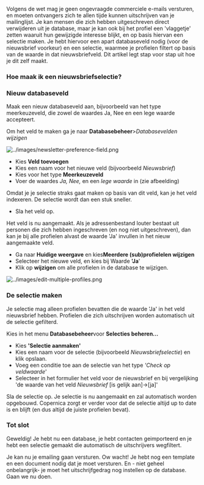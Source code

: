 Volgens de wet mag je geen ongevraagde commerciele e-mails versturen, en
moeten ontvangers zich te allen tijde kunnen uitschrijven van je
mailinglijst. Je kan mensen die zich hebben uitgeschreven direct
verwijderen uit je database, maar je kan ook bij het profiel een
'vlaggetje' zetten waaruit hun gewijzigde interesse blijkt, en op basis
hiervan een selectie maken. Je hebt hiervoor een apart databaseveld
nodig (voor de nieuwsbrief voorkeur) en een selectie, waarmee je
profielen filtert op basis van de waarde in dat nieuwsbriefveld. Dit
artikel legt stap voor stap uit hoe je dit zelf maakt.

### Hoe maak ik een nieuwsbriefselectie?

### Nieuw databaseveld

Maak een nieuw databaseveld aan, bijvoorbeeld van het type
meerkeuzeveld, die zowel de waardes Ja, Nee en een lege waarde
accepteert.

Om het veld te maken ga je naar **Databasebeheer**\>*Databasevelden
wijzigen*

![../images/newsletter-preference-field.png](Documentation/newsletter-preference-field.png "https://pic.vicinity.nl/127/0/112849/newsletter-preference-field.png")

-   Kies **Veld toevoegen**
-   Kies een naam voor het nieuwe veld (bijvoorbeeld *Nieuwsbrief*)
-   Kies voor het type **Meerkeuzeveld**
-   Voer de waardes *Ja, Nee,* en een *lege waarde* in (zie afbeelding)

Omdat je je selectie straks gaat maken op basis van dit veld, kan je het
veld indexeren. De selectie wordt dan een stuk sneller.

-   Sla het veld op.

Het veld is nu aangemaakt. Als je adressenbestand louter bestaat uit
personen die zich hebben ingeschreven (en nog niet uitgeschreven), dan
kan je bij alle profielen alvast de waarde 'Ja' invullen in het nieuw
aangemaakte veld.

-   Ga naar **Huidige weergave** en kies**Meerdere (sub)profielelen
    wijzigen**
-   Selecteer het nieuwe veld, en kies bij Waarde **'Ja**'
-   Klik op **wijzigen** om alle profielen in de database te wijzigen.

![../images/edit-multiple-profiles.png](Documentation/edit-multiple-profiles.png "https://pic.vicinity.nl/127/0/112847/edit-multiple-profiles.png")

### De selectie maken

Je selectie mag alleen profielen bevatten die de waarde 'Ja' in het veld
nieuwsbrief hebben. Profielen die zich uitschrijven worden automatisch
uit de selectie gefilterd.

Kies in het menu **Databasebeheer**voor **Selecties beheren...**

-   Kies **'Selectie aanmaken'**
-   Kies een naam voor de selectie (bijvoorbeeld *Nieuwsbriefselectie*)
    en klik opslaan.
-   Voeg een conditie toe aan de selectie van het type *'Check op
    veldwaarde*'
-   Selecteer in het formulier het veld voor de nieuwsbrief en bij
    vergelijking 'de waarde van het veld *Nieuwsbrief* [is gelijk
    aan]-\>[ja]'

Sla de selectie op. Je selectie is nu aangemaakt en zal automatisch
worden opgebouwd. Copernica zorgt er verder voor dat de selectie altijd
up to date is en blijft (en dus altijd de juiste profielen bevat).

### Tot slot

Geweldig! Je hebt nu een database, je hebt contacten geimporteerd en je
hebt een selectie gemaakt die automatisch de uitschrijvers wegfiltert.

Je kan nu je emailing gaan versturen. Ow wacht! Je hebt nog een template
en een document nodig dat je moet versturen. En - niet geheel
onbelangrijk- je moet het uitschrijfgedrag nog instellen op de database.
Gaan we nu doen.
